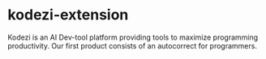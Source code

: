# kodezi-extension
Kodezi is an AI Dev-tool platform providing tools to maximize programming productivity. Our first product consists of an autocorrect for programmers.
